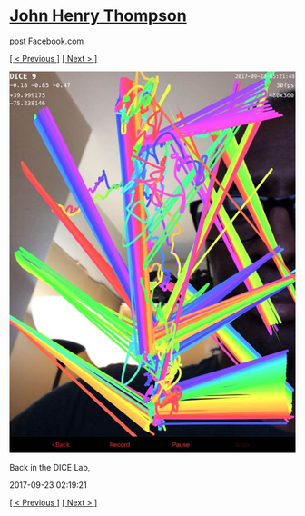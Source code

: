 # [John Henry Thompson](../README.md)
post Facebook.com

[[ < Previous ]](2017-09-23-5.md) [[ Next > ]](2017-09-22-1.md)

[![](../media/2017-09-23/Timeline-Photos-Back-in-the-DICE-Lab.jpg)](../README.md)

Back in the DICE Lab,

2017-09-23 02:19:21

[[ < Previous ]](2017-09-23-5.md) [[ Next > ]](2017-09-22-1.md)